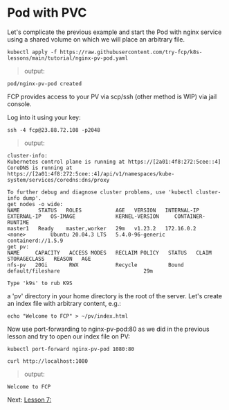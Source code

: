 # Pod with PVC

Let's complicate the previous example and start the Pod with nginx service 
using a shared volume on which we will place an arbitrary file.

```
kubectl apply -f https://raw.githubusercontent.com/try-fcp/k8s-lessons/main/tutorial/nginx-pv-pod.yaml
```

> output:
```
pod/nginx-pv-pod created
```

FCP provides access to your PV via scp/ssh (other method is WIP) via jail console.

Log into it using your key:

```
ssh -4 fcp@23.88.72.108 -p2048
```

> output:
```
cluster-info:
Kubernetes control plane is running at https://[2a01:4f8:272:5cee::4]
CoreDNS is running at https://[2a01:4f8:272:5cee::4]/api/v1/namespaces/kube-system/services/coredns:dns/proxy

To further debug and diagnose cluster problems, use 'kubectl cluster-info dump'.
get nodes -o wide:
NAME      STATUS   ROLES           AGE   VERSION   INTERNAL-IP   EXTERNAL-IP   OS-IMAGE             KERNEL-VERSION     CONTAINER-RUNTIME
master1   Ready    master,worker   29m   v1.23.2   172.16.0.2    <none>        Ubuntu 20.04.3 LTS   5.4.0-96-generic   containerd://1.5.9
get pv:
NAME     CAPACITY   ACCESS MODES   RECLAIM POLICY   STATUS   CLAIM               STORAGECLASS   REASON   AGE
nfs-pv   20Gi       RWX            Recycle          Bound    default/fileshare                           29m

Type 'k9s' to rub K9S
```

a 'pv' directory in your home directory is the root of the server. Let's create an index file with arbitrary content, e.g.:
```
echo "Welcome to FCP" > ~/pv/index.html
```

Now use port-forwarding to nginx-pv-pod:80 as we did in the previous lesson and try to open our index file on PV:

```
kubectl port-forward nginx-pv-pod 1080:80
```

```
curl http://localhost:1080
```

> output:
```
Welcome to FCP
```



Next: [Lesson 7: ]()
